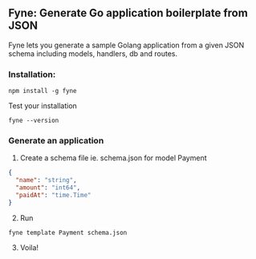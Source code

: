 ## Fyne: Generate Go application boilerplate from JSON

Fyne lets you generate a sample Golang application from a given JSON schema including models, handlers, db and routes.

### Installation:

```
npm install -g fyne
```
Test your installation
```
fyne --version
```

### Generate an application

1) Create a schema file ie. schema.json for model Payment
```json
{
  "name": "string",
  "amount": "int64",
  "paidAt": "time.Time"
}
```
2) Run
```
fyne template Payment schema.json
```

3) Voila!
